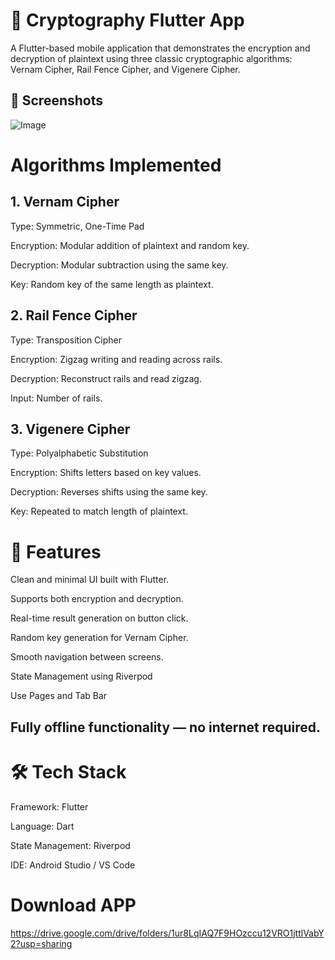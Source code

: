 # 🔐 Cryptography Flutter App
A Flutter-based mobile application that demonstrates the encryption and decryption of plaintext using three classic cryptographic algorithms: Vernam Cipher, Rail Fence Cipher, and Vigenere Cipher.

## 📱 Screenshots
![Image](https://github.com/user-attachments/assets/6162db7e-eecc-4342-9d79-bbe3425dfd76)

# Algorithms Implemented

## 1. Vernam Cipher

Type: Symmetric, One-Time Pad

Encryption: Modular addition of plaintext and random key.

Decryption: Modular subtraction using the same key.

Key: Random key of the same length as plaintext.

## 2. Rail Fence Cipher

Type: Transposition Cipher

Encryption: Zigzag writing and reading across rails.

Decryption: Reconstruct rails and read zigzag.

Input: Number of rails.

## 3. Vigenere Cipher

Type: Polyalphabetic Substitution

Encryption: Shifts letters based on key values.

Decryption: Reverses shifts using the same key.

Key: Repeated to match length of plaintext.

# 🚀 Features

Clean and minimal UI built with Flutter.

Supports both encryption and decryption.

Real-time result generation on button click.

Random key generation for Vernam Cipher.

Smooth navigation between screens.

State Management using Riverpod

Use Pages and Tab Bar

## Fully offline functionality — no internet required.

# 🛠️ Tech Stack

Framework: Flutter

Language: Dart

State Management: Riverpod

IDE: Android Studio / VS Code

# Download APP
https://drive.google.com/drive/folders/1ur8LqIAQ7F9HOzccu12VRO1jttlVabY2?usp=sharing
